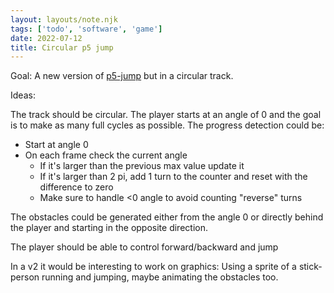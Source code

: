 ```yaml
---
layout: layouts/note.njk
tags: ['todo', 'software', 'game']
date: 2022-07-12
title: Circular p5 jump
---
```


Goal: A new version of [p5-jump](https://www.statox.fr/posts/2020/09/p5-jump/) but in a circular track.

Ideas:

The track should be circular.
The player starts at an angle of 0 and the goal is to make as many full cycles as possible.
The progress detection could be:

 - Start at angle 0
 - On each frame check the current angle
    - If it's larger than the previous max value update it
    - If it's larger than 2 pi, add 1 turn to the counter and reset with the difference to zero
    - Make sure to handle <0 angle to avoid counting "reverse" turns


The obstacles could be generated either from the angle 0 or directly behind the player and starting in the opposite direction.

The player should be able to control forward/backward and jump

In a v2 it would be interesting to work on graphics: Using a sprite of a stick-person running and jumping, maybe animating the obstacles too.
